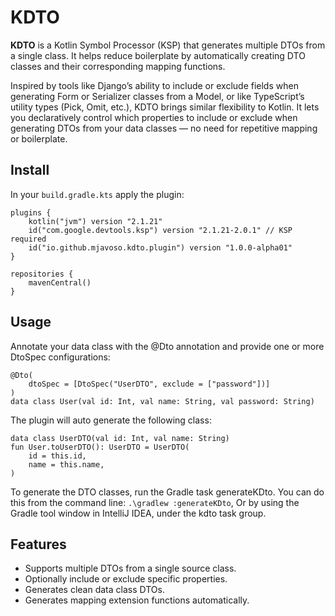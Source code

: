 # KDTO

**KDTO** is a Kotlin Symbol Processor (KSP) that generates multiple DTOs from a single class. It helps reduce boilerplate by automatically creating DTO classes and their corresponding mapping functions.

Inspired by tools like Django’s ability to include or exclude fields when generating Form or Serializer classes from a Model, or like TypeScript’s utility types (Pick, Omit, etc.), KDTO brings similar flexibility to Kotlin. It lets you declaratively control which properties to include or exclude when generating DTOs from your data classes — no need for repetitive mapping or boilerplate.

## Install
In your `build.gradle.kts` apply the plugin:
````
plugins {
    kotlin("jvm") version "2.1.21"
    id("com.google.devtools.ksp") version "2.1.21-2.0.1" // KSP required
    id("io.github.mjavoso.kdto.plugin") version "1.0.0-alpha01"
}

repositories {
    mavenCentral()
}
````

## Usage
Annotate your data class with the @Dto annotation and provide one or more DtoSpec configurations:

````
@Dto(
    dtoSpec = [DtoSpec("UserDTO", exclude = ["password"])]
)
data class User(val id: Int, val name: String, val password: String)
````

The plugin will auto generate the following class:

```
data class UserDTO(val id: Int, val name: String)
fun User.toUserDTO(): UserDTO = UserDTO(
    id = this.id,
    name = this.name,
)
```

To generate the DTO classes, run the Gradle task generateKDto. You can do this from the command line:
`.\gradlew :generateKDto`, Or by using the Gradle tool window in IntelliJ IDEA, under the kdto task group.

## Features

- Supports multiple DTOs from a single source class.
- Optionally include or exclude specific properties.
- Generates clean data class DTOs.
- Generates mapping extension functions automatically.